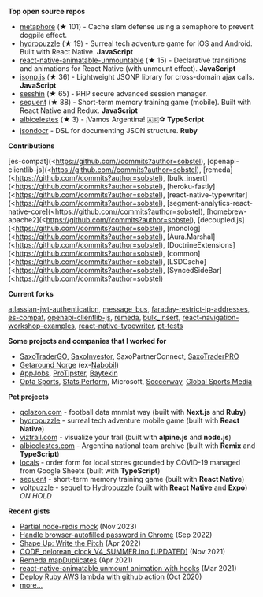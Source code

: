 **Top open source repos**
- [metaphore](https://github.com/sobstel/metaphore) (★ 101) - Cache slam defense using a semaphore to prevent dogpile effect.
- [hydropuzzle](https://github.com/sobstel/hydropuzzle) (★ 19) - Surreal tech adventure game for iOS and Android. Built with React Native. **JavaScript**
- [react-native-animatable-unmountable](https://github.com/sobstel/react-native-animatable-unmountable) (★ 15) - Declarative transitions and animations for React Native (with unmount effect). **JavaScript**
- [jsonp.js](https://github.com/sobstel/jsonp.js) (★ 36) - Lightweight JSONP library for cross-domain ajax calls. **JavaScript**
- [sesshin](https://github.com/sobstel/sesshin) (★ 65) - PHP secure advanced session manager.
- [sequent](https://github.com/sobstel/sequent) (★ 88) - Short-term memory training game (mobile). Built with React Native and Redux. **JavaScript**
- [albicelestes](https://github.com/sobstel/albicelestes) (★ 3) - ¡Vamos Argentina! 🇦🇷⚽ **TypeScript**
- [jsondocr](https://github.com/sobstel/jsondocr) - DSL for documenting JSON structure. **Ruby**

**Contributions**

[es-compat](<https://github.com//commits?author=sobstel), [openapi-clientlib-js](<https://github.com//commits?author=sobstel), [remeda](<https://github.com//commits?author=sobstel), [bulk_insert](<https://github.com//commits?author=sobstel), [heroku-fastly](<https://github.com//commits?author=sobstel), [react-native-typewriter](<https://github.com//commits?author=sobstel), [segment-analytics-react-native-core](<https://github.com//commits?author=sobstel), [homebrew-apache2](<https://github.com//commits?author=sobstel), [decoupled.js](<https://github.com//commits?author=sobstel), [monolog](<https://github.com//commits?author=sobstel), [Aura.Marshal](<https://github.com//commits?author=sobstel), [DoctrineExtensions](<https://github.com//commits?author=sobstel), [common](<https://github.com//commits?author=sobstel), [LSDCache](<https://github.com//commits?author=sobstel), [SyncedSideBar](<https://github.com//commits?author=sobstel)

**Current forks**

[atlassian-jwt-authentication](https://github.com/sobstel/atlassian-jwt-authentication), [message_bus](https://github.com/sobstel/message_bus), [faraday-restrict-ip-addresses](https://github.com/sobstel/faraday-restrict-ip-addresses), [es-compat](https://github.com/sobstel/es-compat), [openapi-clientlib-js](https://github.com/sobstel/openapi-clientlib-js), [remeda](https://github.com/sobstel/remeda), [bulk_insert](https://github.com/sobstel/bulk_insert), [react-navigation-workshop-examples](https://github.com/sobstel/react-navigation-workshop-examples), [react-native-typewriter](https://github.com/sobstel/react-native-typewriter), [pt-tests](https://github.com/sobstel/pt-tests)

**Some projects and companies that I worked for**

- <a href="//www.home.saxo/platforms/saxotradergo">SaxoTraderGO</a>, <a href="//www.saxoinvestor.com">SaxoInvestor</a>, SaxoPartnerConnect, <a href="//www.home.saxo/platforms/saxotraderpro">SaxoTraderPRO</a>
- <a href="//no.getaround.com">Getaround Norge</a> (ex-<a href="//nabobil.no">Nabobil</a>)
- <a href="//www.appjobs.com">AppJobs</a>, <a href="//www.protipster.com">ProTipster</a>, <a href="//baytekin.media">Baytekin</a>
- <a href="//www.statsperform.com/opta/">Opta&nbsp;Sports</a>, <a href="//www.statsperform.com/">Stats&nbsp;Perform</a>, Microsoft, <a href="//www.soccerway.com">Soccerway</a>, <a href="//www.globalsportsmedia.com">Global Sports Media</a>

**Pet projects**

- <a href="//golazon.com">golazon.com</a> - football data mnmlst way (built with **Next.js** and **Ruby**)
- <a href="//sobstel.dev/hydropuzzle/">hydropuzzle</a> - surreal tech adventure mobile game (built with **React Native**)
- <a href="//viztrail.com">viztrail.com</a> - visualize your trail (built with **alpine.js** and **node.js**)
- <a href="//albicelestes.com">albicelestes.com</a> - Argentina national team archive (built with **Remix** and **TypeScript**)
- <a href="//github.com/sobstel/locals">locals</a> - order form for local stores grounded by COVID-19 managed from Google Sheets (built with **TypeScript**)
- <a href="//github.com/sobstel/sequent">sequent</a> - short-term memory training game (built with **React Native**)
- [voltpuzzle](https://github.com/sobstel/voltpuzzle) - sequel to Hydropuzzle (built with **React Native** and **Expo**) _ON HOLD_

**Recent gists**

- [Partial node-redis mock](https://gist.github.com/sobstel/24b8418f2bffd7019d88bf9653773dfa) (Nov 2023)
- [Handle browser-autofilled password in Chrome](https://gist.github.com/ff27eee6cc1279812ff2c9689e7467b7) (Sep 2022)
- [Shape Up: Write the Pitch](https://gist.github.com/0c74c8533400e4312c90b10bfb7444ee) (Apr 2022)
- [CODE_delorean_clock_V4_SUMMER.ino [UPDATED]](https://gist.github.com/195b48cde1ece9f88f5f1480b9b1e51d) (Nov 2021)
- [Remeda mapDuplicates](https://gist.github.com/f5a698b0c2379d5fadca23a702ca6426) (Apr 2021)
- [react-native-animatable unmount animation with hooks](https://gist.github.com/8b1b58dfe0b2f425d0850cb0f22a92c5) (Mar 2021)
- [Deploy Ruby AWS lambda with github action](https://gist.github.com/df38c7a45f360b80272e82a8bb592e45) (Oct 2020)
- <a href="GISTS.md">more...</a>
